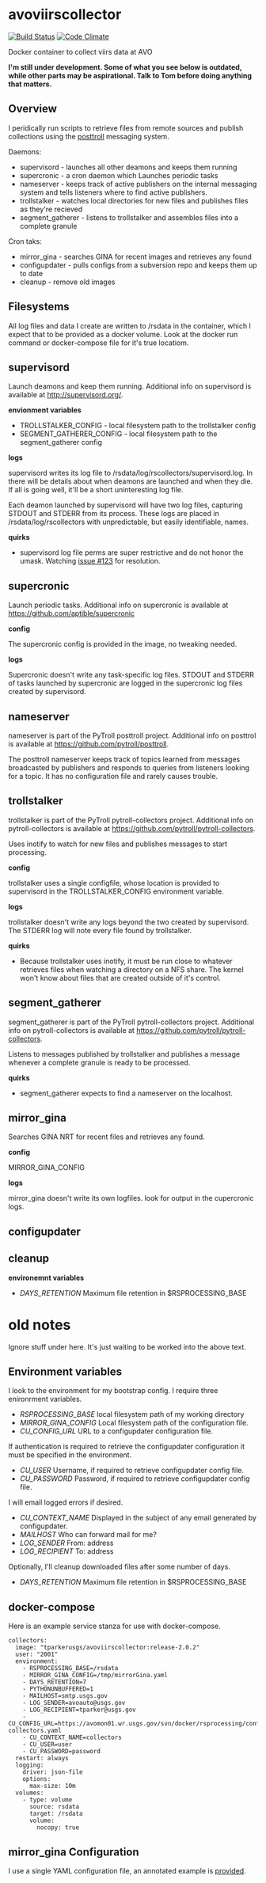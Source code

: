 avoviirscollector
============
[![Build Status](https://travis-ci.org/tparker-usgs/avoviirscollector.svg?branch=master)](https://travis-ci.org/tparker-usgs/avoviirscollector)
[![Code Climate](https://codeclimate.com/github/tparker-usgs/avoviirscollector/badges/gpa.svg)](https://codeclimate.com/github/tparker-usgs/avoviirscollector)

Docker container to collect viirs data at AVO

**I'm still under development. Some of what you see below is outdated, while other parts may be aspirational. Talk to Tom 
before doing anything that matters.**

Overview
--------
I peridically run scripts to retrieve files from remote sources and publish collections using the 
[posttroll](https://github.com/pytroll/posttroll) messaging system.

Daemons:
  * supervisord - launches all other deamons and keeps them running
  * supercronic - a cron daemon which Launches periodic tasks
  * nameserver - keeps track of active publishers on the internal messaging system and tells listeners where to find 
                 active publishers.
  * trollstalker - watches local directories for new files and publishes files as they're recieved
  * segment_gatherer - listens to trollstalker and assembles files into a complete granule
  
Cron taks:
  * mirror_gina - searches GINA for recent images and retrieves any found
  * configupdater - pulls configs from a subversion repo and keeps them up to date
  * cleanup - remove old images

Filesystems
-----------
All log files and data I create are written to /rsdata in the container, which I expect that to be provided as a docker
volume. Look at the docker run command or docker-compose file for it's true locatiom.

supervisord
-----------
Launch deamons and keep them running. Additional info on supervisord is available at <http://supervisord.org/>.

**envionment variables**

  * TROLLSTALKER_CONFIG - local filesystem path to the trollstalker config
  * SEGMENT_GATHERER_CONFIG - local filesystem path to the segment_gatherer config

**logs**

supervisord writes its log file to /rsdata/log/rscollectors/supervisord.log. In there will be details about when deamons
are launched and when they die. If all is going well, it'll be a short uninteresting log file.

Each deamon launched by supervisord will have two log files, capturing STDOUT and STDERR from its process. These logs 
are placed in /rsdata/log/rscollectors with unpredictable, but easily identifiable, names.

**quirks**

  * supervisord log file perms are super restrictive and do not honor the umask. Watching 
    [issue #123](https://github.com/Supervisor/supervisor/issues/123) for resolution.

supercronic
-----------
Launch periodic tasks. Additional info on supercronic is available at <https://github.com/aptible/supercronic>

**config**

The supercronic config is provided in the image, no tweaking needed.


**logs**

Supercronic doesn't write any task-specific log files. STDOUT and STDERR of tasks launched by supercronic are logged in
the supercronic log files created by supervisord.

nameserver
----------
nameserver is part of the PyTroll posttroll project. Additional info on posttrol is available at
<https://github.com/pytroll/posttroll>.

The posttroll nameserver keeps track of topics learned from messages broadcasted by publishers and responds to queries
from listeners looking for a topic. It has no configuration file and rarely causes trouble.

trollstalker
------------
trollstalker is part of the PyTroll pytroll-collectors project. Additional info on pytroll-collectors is available at
<https://github.com/pytroll/pytroll-collectors>.

Uses inotify to watch for new files and publishes messages to start processing.

**config**

trollstalker uses a single configfile, whose location is provided to supervisord in the TROLLSTALKER_CONFIG environment
variable.

**logs**

trollstalker doesn't write any logs beyond the two created by supervisord. The STDERR log will note every file found by
trollstalker.

**quirks**

  * Because trollstalker uses inotify, it must be run close to whatever retrieves files when watching a directory on a
    NFS share. The kernel won't know about files that are created outside of it's control.

segment_gatherer
----------------
segment_gatherer is part of the PyTroll pytroll-collectors project. Additional info on pytroll-collectors is available
at <https://github.com/pytroll/pytroll-collectors>.

Listens to messages published by trollstalker and publishes a message whenever a complete granule is ready to be
processed. 

**quirks**

  * segment_gatherer expects to find a nameserver on the localhost.

mirror_gina
-----------
Searches GINA NRT for recent files and retrieves any found.

**config**

MIRROR_GINA_CONFIG

**logs**

mirror_gina doesn't write its own logfiles. look for output in the cupercronic logs.

configupdater
-------------

 
cleanup
-------

**environemnt variables**
  * _DAYS_RETENTION_ Maximum file retention in $RSPROCESSING_BASE

old notes
=========
Ignore stuff under here. It's just waiting to be worked into the above text.

Environment variables
---------------------
I look to the environment for my bootstrap config. I require three enironrment variables.
  * _RSPROCESSING_BASE_ local filesystem path of my working directory
  * _MIRROR_GINA_CONFIG_ Local filesystem path of the configuration file.
  * _CU_CONFIG_URL_ URL to a configupdater configuration file.

If authentication is required to retrieve the configupdater configuration it must be specified in the environment.
  * _CU_USER_ Username, if required to retrieve configupdater config file.
  * _CU_PASSWORD_ Password, if required to retrieve configupdater config file.

I will email logged errors if desired.
  * _CU_CONTEXT_NAME_ Displayed in the subject of any email generated by configupdater.
  * _MAILHOST_ Who can forward mail for me?
  * _LOG_SENDER_ From: address
  * _LOG_RECIPIENT_ To: address

Optionally, I'll cleanup downloaded files after some number of days.
  * _DAYS_RETENTION_ Maximum file retention in $RSPROCESSING_BASE

docker-compose
--------------
Here is an example service stanza for use with docker-compose.

    collectors:
      image: "tparkerusgs/avoviirscollector:release-2.0.2"
      user: "2001"
      environment:
        - RSPROCESSING_BASE=/rsdata
        - MIRROR_GINA_CONFIG=/tmp/mirrorGina.yaml
        - DAYS_RETENTION=7 
        - PYTHONUNBUFFERED=1
        - MAILHOST=smtp.usgs.gov
        - LOG_SENDER=avoauto@usgs.gov
        - LOG_RECIPIENT=tparker@usgs.gov
        - CU_CONFIG_URL=https://avomon01.wr.usgs.gov/svn/docker/rsprocessing/configupdater-collectors.yaml
        - CU_CONTEXT_NAME=collectors
        - CU_USER=user
        - CU_PASSWORD=password
      restart: always
      logging:
        driver: json-file
        options:
          max-size: 10m
      volumes:
        - type: volume
          source: rsdata
          target: /rsdata
          volume:
            nocopy: true

mirror_gina Configuration
-------------
I use a single YAML configuration file, an annotated example is [provided](https://raw.githubusercontent.com/tparker-usgs/avoviirscollector/master/support/mirrorGina.yaml).
